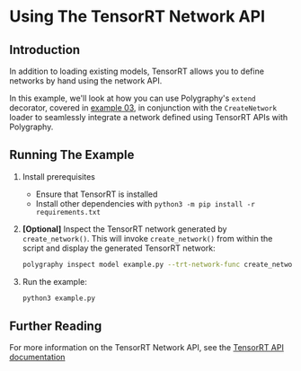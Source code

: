 # Using The TensorRT Network API


## Introduction

In addition to loading existing models, TensorRT allows you to define networks by hand
using the network API.

In this example, we'll look at how you can use Polygraphy's `extend` decorator, covered in
[example 03](../03_interoperating_with_tensorrt), in conjunction with the `CreateNetwork`
loader to seamlessly integrate a network defined using TensorRT APIs with Polygraphy.


## Running The Example

1. Install prerequisites
    * Ensure that TensorRT is installed
    * Install other dependencies with `python3 -m pip install -r requirements.txt`

2. **[Optional]** Inspect the TensorRT network generated by `create_network()`.
    This will invoke `create_network()` from within the script and display the generated TensorRT network:

    ```bash
    polygraphy inspect model example.py --trt-network-func create_network --show layers attrs weights
    ```

3. Run the example:

    ```bash
    python3 example.py
    ```

## Further Reading

For more information on the TensorRT Network API, see the
[TensorRT API documentation](https://docs.nvidia.com/deeplearning/tensorrt/latest/_static/python-api/infer/Graph/Network.html)
